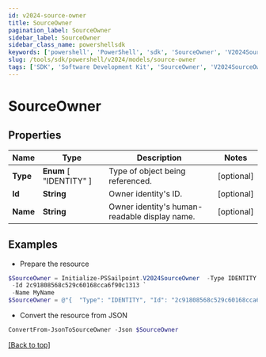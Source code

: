 ```yaml
---
id: v2024-source-owner
title: SourceOwner
pagination_label: SourceOwner
sidebar_label: SourceOwner
sidebar_class_name: powershellsdk
keywords: ['powershell', 'PowerShell', 'sdk', 'SourceOwner', 'V2024SourceOwner'] 
slug: /tools/sdk/powershell/v2024/models/source-owner
tags: ['SDK', 'Software Development Kit', 'SourceOwner', 'V2024SourceOwner']
---
```



# SourceOwner

## Properties

Name | Type | Description | Notes
------------ | ------------- | ------------- | -------------
**Type** |  **Enum** [  "IDENTITY" ] | Type of object being referenced. | [optional] 
**Id** | **String** | Owner identity's ID. | [optional] 
**Name** | **String** | Owner identity's human-readable display name. | [optional] 

## Examples

- Prepare the resource
```powershell
$SourceOwner = Initialize-PSSailpoint.V2024SourceOwner  -Type IDENTITY `
 -Id 2c91808568c529c60168cca6f90c1313 `
 -Name MyName
$SourceOwner = @"{  "Type": "IDENTITY", "Id": "2c91808568c529c60168cca6f90c1313", "Name": "MyName" }"@
```

- Convert the resource from JSON
```powershell
ConvertFrom-JsonToSourceOwner -Json $SourceOwner
```


[[Back to top]](#) 

